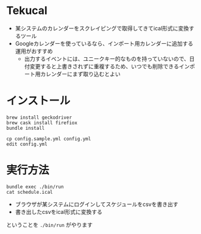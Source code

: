 # Tekucal
* 某システムのカレンダーをスクレイピングで取得してきてical形式に変換するツール
* Googleカレンダーを使っているなら、インポート用カレンダーに追加する運用がおすすめ
  * 出力するイベントには、ユニークキー的なものを持っていないので、日付変更すると上書きされずに重複するため、いつでも削除できるインポート用カレンダーにまず取り込むとよい

# インストール
```
brew install geckodriver
brew cask install firefiox
bundle install
```
```
cp config.sample.yml config.yml
edit config.yml
```

# 実行方法
```
bundle exec ./bin/run
cat schedule.ical
```

* ブラウザが某システムにログインしてスケジュールをcsvを書き出す
* 書き出したcsvをical形式に変換する

ということを `./bin/run` がやります
